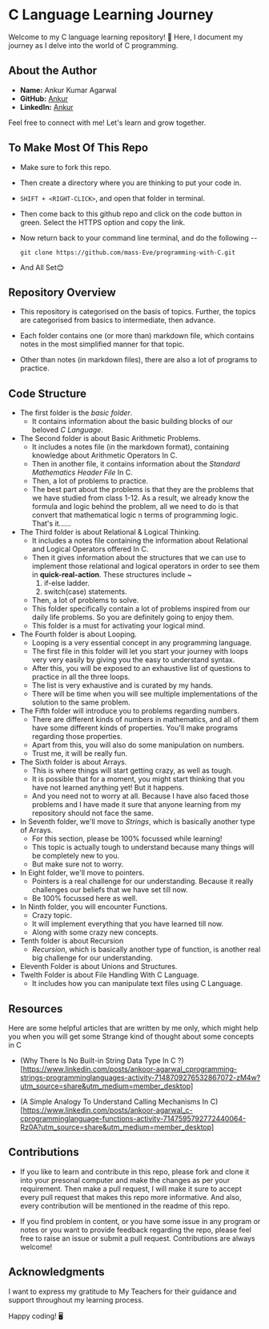 # C Language Learning Journey

Welcome to my C language learning repository! 🚀 Here, I document my journey as I delve into the world of C programming.

## About the Author

- **Name:** Ankur Kumar Agarwal
- **GitHub:** [Ankur](https://github.com/mass-Eve)
- **LinkedIn:** [Ankur](https://www.linkedin.com/in/ankoor-agarwal/)

Feel free to connect with me! Let's learn and grow together.

## To Make Most Of This Repo 
  - Make sure to fork this repo.
  - Then create a directory where you are thinking to put your code in.
  - `SHIFT + <RIGHT-CLICK>`, and open that folder in terminal.
  - Then come back to this github repo and click on the code button in green. Select the HTTPS option and copy the link.
  - Now return back to your command line terminal, and do the following --

        git clone https://github.com/mass-Eve/programming-with-C.git

  - And All Set😊

## Repository Overview

- This repository is categorised on the basis of topics. Further, the topics are categorised from basics to intermediate, then advance.

- Each folder contains one (or more than) markdown file, which contains notes in the most simplified manner for that topic.

- Other than notes (in markdown files), there are also a lot of programs to practice.

## Code Structure

- The first folder is the *basic folder*.
    - It contains information about the basic building blocks of our beloved _C Language_.
- The Second folder is about Basic Arithmetic Problems.
    - It includes a notes file (in the markdown format), containing knowledge about Arithmetic Operators In C.
    - Then in another file, it contains information about the *Standard Mathematics Header File* In C.
    - Then, a lot of problems to practice.
    - The best part about the problems is that they are the problems that we have studied from class 1-12. As a result, we already know the formula and logic behind the problem, all we need to do is that convert that mathematical logic n terms of programming logic. That's it......
- The Third folder is about Relational & Logical Thinking. 
    - It includes a notes file containing the information about Relational and Logical Operators offered In C.
    - Then it gives information about the structures that we can use to implement those relational and logical operators in order to see them in **quick-real-action**. These structures include ~
        01. if-else ladder.
        02. switch(case) statements.
    - Then, a lot of problems to solve.
    - This folder specifically contain a lot of problems inspired from our daily life problems. So you are definitely going to enjoy them.
    - This folder is a must for activating your logical mind.
- The Fourth folder is about Looping.
    - Looping is a very essential concept in any programming language.
    - The first file in this folder will let you start your journey with loops very very easily by giving you the easy to understand syntax.
    - After this, you will be exposed to an exhaustive list of questions to practice in all the three loops.
    - The list is very exhaustive and is curated by my hands.
    - There will be time when you will see multiple implementations of the solution to the same problem.
- The Fifth folder will introduce you to problems regarding numbers.
    - There are different kinds of numbers in mathematics, and all of them have some different kinds of properties. You'll make programs regarding those properties.
    - Apart from this, you will also do some manipulation on numbers.
    - Trust me, it will be really fun.
- The Sixth folder is about Arrays.
    - This is where things will start getting crazy, as well as tough. 
    - It is possible that for a moment, you might start thinking that you have not learned anything yet! But it happens. 
    - And you need not to worry at all. Because I have also faced those problems and I have made it sure that anyone learning from my repository should not face the same.
- In Seventh folder, we'll move to *Strings*, which is basically another type of Arrays. 
    - For this section, please be 100% focussed while learning!
    - This topic is actually tough to understand because many things will be completely new to you.
    - But make sure not to worry.
- In Eight folder, we'll move to pointers.
    - Pointers is a real challenge for our understanding. Because it really challenges our beliefs that we have set till now.
    - Be 100% focussed here as well.
- In Ninth folder, you will encounter Functions.
    - Crazy topic.
    - It will implement everything that you have learned till now.
    - Along with some crazy new concepts.
- Tenth folder is about Recursion
    - *Recursion*, which is basically another type of function, is another real big challenge for our understanding.
- Eleventh Folder is about Unions and Structures.
- Twelth Folder is about File Handling With C Language.
    - It includes how you can manipulate text files using C Language.

## Resources

<!-- Here are some helpful resources that I've referred in my learning journey: -->



Here are some helpful articles that are written by me only, which might help you when you will get some Strange kind of thought about some concepts in C

- (Why There Is No Built-in String Data Type In C ?)[https://www.linkedin.com/posts/ankoor-agarwal_cprogramming-strings-programminglanguages-activity-7148709276532867072-zM4w?utm_source=share&utm_medium=member_desktop]

- (A Simple Analogy To Understand Calling Mechanisms In C)[https://www.linkedin.com/posts/ankoor-agarwal_c-cprogramminglanguage-functions-activity-7147595792772440064-Rz0A?utm_source=share&utm_medium=member_desktop]

## Contributions

- If you like to learn and contribute in this repo, please fork and clone it into your presonal computer and make the changes as per your requirement. Then make a pull request, I will make it sure to accept every pull request that makes this repo more informative. And also, every contribution will be mentioned in the readme of this repo. 

- If you find problem in content, or you have some issue in any program or notes or you want to provide feedback regarding the repo, please feel free to raise an issue or submit a pull request. Contributions are always welcome!

## Acknowledgments

I want to express my gratitude to My Teachers for their guidance and support throughout my learning process.

Happy coding! 🖥️